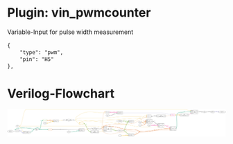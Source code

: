 # Plugin: vin_pwmcounter

Variable-Input for pulse width measurement

```
{
    "type": "pwm",
    "pin": "H5"
},
```

# Verilog-Flowchart
![graphviz](./vin_pwmcounter.svg)

